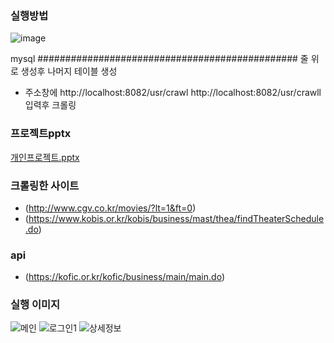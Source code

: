 ### 실행방법
![image](https://github.com/qotmddnjs/2024_Movie_project/assets/153142786/40c1c903-ef23-4bba-8d77-f1dd90072f4f)

mysql ############################################### 줄 위로 생성후 나머지 테이블 생성

- 주소창에 http://localhost:8082/usr/crawl   http://localhost:8082/usr/crawll  입력후 크롤링

###  프로젝트pptx
[개인프로젝트.pptx](https://github.com/qotmddnjs/2024_Movie_project/files/15426460/default.pptx)
### 크롤링한 사이트
- (http://www.cgv.co.kr/movies/?lt=1&ft=0)
- (https://www.kobis.or.kr/kobis/business/mast/thea/findTheaterSchedule.do)

### api
- (https://kofic.or.kr/kofic/business/main/main.do)

### 실행 이미지

![메인](https://github.com/qotmddnjs/2024_Movie_project/assets/153142786/a6c666ec-9a7f-4e21-88d7-9908a0312eeb)
![로그인1](https://github.com/qotmddnjs/2024_Movie_project/assets/153142786/87611ffd-10bd-4535-8419-3c0388b4b36b)
![상세정보](https://github.com/qotmddnjs/2024_Movie_project/assets/153142786/46a4a1e8-a689-4b79-b0ec-269735576259)
